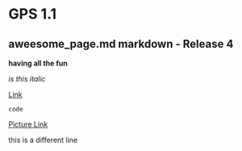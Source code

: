 # GPS 1.1

## aweesome_page.md markdown - Release 4

**having all the fun**

*is this italic*

[Link](https://www.google.com/)

```code```

[Picture Link](./GPS1-1.png)

this is a different line
